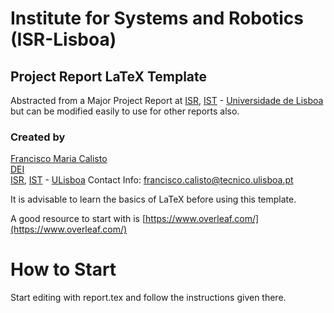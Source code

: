 # Institute for Systems and Robotics (ISR-Lisboa)
## Project Report LaTeX Template

Abstracted from a Major Project Report at [ISR](http://welcome.isr.tecnico.ulisboa.pt/), [IST](http://tecnico.ulisboa.pt/) - [Universidade de Lisboa](http://ulisboa.pt/) but can be modified easily to use for other reports also.

### Created by

[Francisco Maria Calisto](http://web.tecnico.ulisboa.pt/francisco.calisto/ "Francisco's Academic Profile")  
[DEI](https://fenix.tecnico.ulisboa.pt/departamentos/dei/o-dei)  
[ISR](http://welcome.isr.tecnico.ulisboa.pt/), [IST](http://tecnico.ulisboa.pt/) - [ULisboa](http://ulisboa.pt/)
Contact Info: [francisco.calisto@tecnico.ulisboa.pt](francisco.calisto@tecnico.ulisboa.pt)

It is advisable to learn the basics of LaTeX before using this template.

A good resource to start with is [https://www.overleaf.com/](https://www.overleaf.com/)

How to Start
============

Start editing with report.tex and follow the instructions given there.
